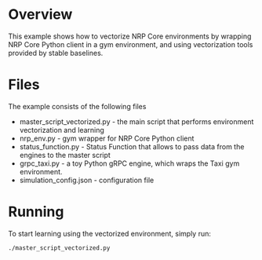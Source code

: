 # Overview

This example shows how to vectorize NRP Core environments by wrapping NRP Core Python client in a gym environment,
and using vectorization tools provided by stable baselines.

# Files

The example consists of the following files
- master_script_vectorized.py - the main script that performs environment vectorization and learning
- nrp_env.py - gym wrapper for NRP Core Python client
- status_function.py - Status Function that allows to pass data from the engines to the master script
- grpc_taxi.py - a toy Python gRPC engine, which wraps the Taxi gym environment.
- simulation_config.json - configuration file

# Running

To start learning using the vectorized environment, simply run:
```
./master_script_vectorized.py
```